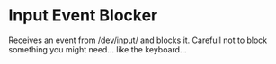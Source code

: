 # Input Event Blocker

Receives an event from /dev/input/ and blocks it.
Carefull not to block something you might need... like the keyboard...